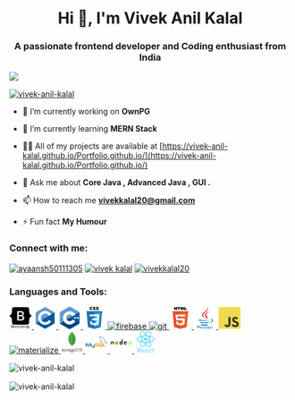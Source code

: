 <h1 align="center">Hi 👋, I'm Vivek Anil Kalal</h1>
<h3 align="center">A passionate frontend developer and Coding enthusiast from India</h3>

<p align="left"> <img src="[https://cdn.pixabay.com/photo/2014/07/15/23/36/github-394322_960_720.png](https://imgs.search.brave.com/hGTlnmHD4aj8WJ-ST8Dv9vrqww_5PEWwfsEdOZADupU/rs:fit:1000:898:1/g:ce/aHR0cHM6Ly9jZG4x/LnZlY3RvcnN0b2Nr/LmNvbS9pLzEwMDB4/MTAwMC80Ny8wNS95/b3VuZy1tYW4tcHJv/Z3JhbW1lci13b3Jr/aW5nLW9uLWNvbXB1/dGVyLXdpdGgtY29k/ZS12ZWN0b3ItMTgz/MjQ3MDUuanBn)" alt="vivek-anil-kalal" style="color : white"/> </p>

<p align="left"> <a href="https://github.com/ryo-ma/github-profile-trophy"><img src="https://github-profile-trophy.vercel.app/?username=vivek-anil-kalal" alt="vivek-anil-kalal" /></a> </p>

- 🔭 I’m currently working on **OwnPG**

- 🌱 I’m currently learning **MERN Stack**

- 👨‍💻 All of my projects are available at [https://vivek-anil-kalal.github.io/Portfolio.github.io/](https://vivek-anil-kalal.github.io/Portfolio.github.io/)

- 💬 Ask me about **Core Java , Advanced Java , GUI .**

- 📫 How to reach me **vivekkalal20@gmail.com**

- ⚡ Fun fact **My Humour**

<h3 align="left">Connect with me:</h3>
<p align="left">
<a href="https://twitter.com/ayaansh50111305" target="blank"><img align="center" src="https://raw.githubusercontent.com/rahuldkjain/github-profile-readme-generator/master/src/images/icons/Social/twitter.svg" alt="ayaansh50111305" height="30" width="40" /></a>
<a href="https://linkedin.com/in/vivek kalal" target="blank"><img align="center" src="https://raw.githubusercontent.com/rahuldkjain/github-profile-readme-generator/master/src/images/icons/Social/linked-in-alt.svg" alt="vivek kalal" height="30" width="40" /></a>
<a href="https://instagram.com/vivekkalal20" target="blank"><img align="center" src="https://raw.githubusercontent.com/rahuldkjain/github-profile-readme-generator/master/src/images/icons/Social/instagram.svg" alt="vivekkalal20" height="30" width="40" /></a>
</p>

<h3 align="left">Languages and Tools:</h3>
<p align="left"> <a href="https://getbootstrap.com" target="_blank" rel="noreferrer"> <img src="https://raw.githubusercontent.com/devicons/devicon/master/icons/bootstrap/bootstrap-plain-wordmark.svg" alt="bootstrap" width="40" height="40"/> </a> <a href="https://www.cprogramming.com/" target="_blank" rel="noreferrer"> <img src="https://raw.githubusercontent.com/devicons/devicon/master/icons/c/c-original.svg" alt="c" width="40" height="40"/> </a> <a href="https://www.w3schools.com/cpp/" target="_blank" rel="noreferrer"> <img src="https://raw.githubusercontent.com/devicons/devicon/master/icons/cplusplus/cplusplus-original.svg" alt="cplusplus" width="40" height="40"/> </a> <a href="https://www.w3schools.com/css/" target="_blank" rel="noreferrer"> <img src="https://raw.githubusercontent.com/devicons/devicon/master/icons/css3/css3-original-wordmark.svg" alt="css3" width="40" height="40"/> </a> <a href="https://firebase.google.com/" target="_blank" rel="noreferrer"> <img src="https://www.vectorlogo.zone/logos/firebase/firebase-icon.svg" alt="firebase" width="40" height="40"/> </a> <a href="https://git-scm.com/" target="_blank" rel="noreferrer"> <img src="https://www.vectorlogo.zone/logos/git-scm/git-scm-icon.svg" alt="git" width="40" height="40"/> </a> <a href="https://www.w3.org/html/" target="_blank" rel="noreferrer"> <img src="https://raw.githubusercontent.com/devicons/devicon/master/icons/html5/html5-original-wordmark.svg" alt="html5" width="40" height="40"/> </a> <a href="https://www.java.com" target="_blank" rel="noreferrer"> <img src="https://raw.githubusercontent.com/devicons/devicon/master/icons/java/java-original.svg" alt="java" width="40" height="40"/> </a> <a href="https://developer.mozilla.org/en-US/docs/Web/JavaScript" target="_blank" rel="noreferrer"> <img src="https://raw.githubusercontent.com/devicons/devicon/master/icons/javascript/javascript-original.svg" alt="javascript" width="40" height="40"/> </a> <a href="https://materializecss.com/" target="_blank" rel="noreferrer"> <img src="https://raw.githubusercontent.com/prplx/svg-logos/5585531d45d294869c4eaab4d7cf2e9c167710a9/svg/materialize.svg" alt="materialize" width="40" height="40"/> </a> <a href="https://www.mongodb.com/" target="_blank" rel="noreferrer"> <img src="https://raw.githubusercontent.com/devicons/devicon/master/icons/mongodb/mongodb-original-wordmark.svg" alt="mongodb" width="40" height="40"/> </a> <a href="https://www.mysql.com/" target="_blank" rel="noreferrer"> <img src="https://raw.githubusercontent.com/devicons/devicon/master/icons/mysql/mysql-original-wordmark.svg" alt="mysql" width="40" height="40"/> </a> <a href="https://nodejs.org" target="_blank" rel="noreferrer"> <img src="https://raw.githubusercontent.com/devicons/devicon/master/icons/nodejs/nodejs-original-wordmark.svg" alt="nodejs" width="40" height="40"/> </a> <a href="https://reactjs.org/" target="_blank" rel="noreferrer"> <img src="https://raw.githubusercontent.com/devicons/devicon/master/icons/react/react-original-wordmark.svg" alt="react" width="40" height="40"/> </a> </p>

<p><img align="center" src="https://github-readme-stats.vercel.app/api/top-langs?username=vivek-anil-kalal&show_icons=true&locale=en&layout=compact" alt="vivek-anil-kalal" /></p>

<p><img align="center" src="https://github-readme-streak-stats.herokuapp.com/?user=vivek-anil-kalal&" alt="vivek-anil-kalal" /></p>
